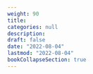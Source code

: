 ```yaml
---
weight: 90
title: 
categories: null
description: 
draft: false
date: "2022-08-04"
lastmod: "2022-08-04"
bookCollapseSection: true
---
```


